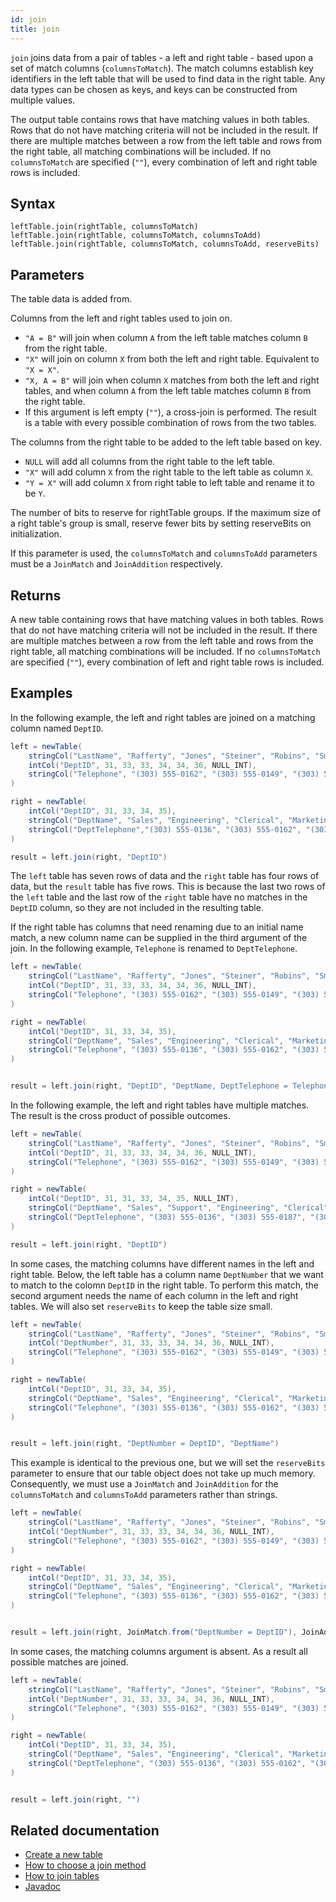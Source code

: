```yaml
---
id: join
title: join
---
```


`join` joins data from a pair of tables - a left and right table - based upon a set of match columns (`columnsToMatch`). The match columns establish key identifiers in the left table that will be used to find data in the right table. Any data types can be chosen as keys, and keys can be constructed from multiple values.

The output table contains rows that have matching values in both tables. Rows that do not have matching criteria will not be included in the result. If there are multiple matches between a row from the left table and rows from the right table, all matching combinations will be included. If no `columnsToMatch` are specified (`""`), every combination of left and right table rows is included.

## Syntax

```
leftTable.join(rightTable, columnsToMatch)
leftTable.join(rightTable, columnsToMatch, columnsToAdd)
leftTable.join(rightTable, columnsToMatch, columnsToAdd, reserveBits)
```

## Parameters

<ParamTable>
<Param name="rightTable" type="Table">

The table data is added from.

</Param>
<Param name="columnsToMatch" type="String">

Columns from the left and right tables used to join on.

- `"A = B"` will join when column `A` from the left table matches column `B` from the right table.
- `"X"` will join on column `X` from both the left and right table. Equivalent to `"X = X"`.
- `"X, A = B"` will join when column `X` matches from both the left and right tables, and when column `A` from the left table matches column `B` from the right table.
- If this argument is left empty (`""`), a cross-join is performed. The result is a table with every possible combination of rows from the two tables.

</Param>
<Param name="columnsToAdd" type="String">

The columns from the right table to be added to the left table based on key.

- `NULL` will add all columns from the right table to the left table.
- `"X"` will add column `X` from the right table to the left table as column `X`.
- `"Y = X"` will add column `X` from right table to left table and rename it to be `Y`.

</Param>
<Param name="reserveBits" type="int">

The number of bits to reserve for rightTable groups. If the maximum size of a right table's group is small, reserve fewer bits by setting reserveBits on initialization.

If this parameter is used, the `columnsToMatch` and `columnsToAdd` parameters must be a `JoinMatch` and `JoinAddition` respectively.

</Param>
</ParamTable>

## Returns

A new table containing rows that have matching values in both tables. Rows that do not have matching criteria will not be included in the result. If there are multiple matches between a row from the left table and rows from the right table, all matching combinations will be included. If no `columnsToMatch` are specified (`""`), every combination of left and right table rows is included.

## Examples

In the following example, the left and right tables are joined on a matching column named `DeptID`.

```groovy order=left,right,result
left = newTable(
    stringCol("LastName", "Rafferty", "Jones", "Steiner", "Robins", "Smith", "Rogers", "DelaCruz"),
    intCol("DeptID", 31, 33, 33, 34, 34, 36, NULL_INT),
    stringCol("Telephone", "(303) 555-0162", "(303) 555-0149", "(303) 555-0184", "(303) 555-0125", "", "", "(303) 555-0160")
)

right = newTable(
    intCol("DeptID", 31, 33, 34, 35),
    stringCol("DeptName", "Sales", "Engineering", "Clerical", "Marketing"),
    stringCol("DeptTelephone","(303) 555-0136", "(303) 555-0162", "(303) 555-0175", "(303) 555-0171")
)

result = left.join(right, "DeptID")
```

The `left` table has seven rows of data and the `right` table has four rows of data, but the `result` table has five rows. This is because the last two rows of the `left` table and the last row of the `right` table have no matches in the `DeptID` column, so they are not included in the resulting table.

If the right table has columns that need renaming due to an initial name match, a new column name can be supplied in the third argument of the join. In the following example, `Telephone` is renamed to `DeptTelephone`.

```groovy order=left,right,result
left = newTable(
    stringCol("LastName", "Rafferty", "Jones", "Steiner", "Robins", "Smith", "Rogers", "DelaCruz"),
    intCol("DeptID", 31, 33, 33, 34, 34, 36, NULL_INT),
    stringCol("Telephone", "(303) 555-0162", "(303) 555-0149", "(303) 555-0184", "(303) 555-0125", "", "", "(303) 555-0160")
)

right = newTable(
    intCol("DeptID", 31, 33, 34, 35),
    stringCol("DeptName", "Sales", "Engineering", "Clerical", "Marketing"),
    stringCol("Telephone", "(303) 555-0136", "(303) 555-0162", "(303) 555-0175", "(303) 555-0171")
)


result = left.join(right, "DeptID", "DeptName, DeptTelephone = Telephone")
```

In the following example, the left and right tables have multiple matches. The result is the cross product of possible outcomes.

```groovy order=left,right,result
left = newTable(
    stringCol("LastName", "Rafferty", "Jones", "Steiner", "Robins", "Smith", "Rogers", "DelaCruz"),
    intCol("DeptID", 31, 33, 33, 34, 34, 36, NULL_INT),
    stringCol("Telephone", "(303) 555-0162", "(303) 555-0149", "(303) 555-0184", "(303) 555-0125", "", "", "(303) 555-0160"),
)

right = newTable(
    intCol("DeptID", 31, 31, 33, 34, 35, NULL_INT),
    stringCol("DeptName", "Sales", "Support", "Engineering", "Clerical", "Marketing", "Safety"),
    stringCol("DeptTelephone", "(303) 555-0136", "(303) 555-0187", "(303) 555-0162", "(303) 555-0175", "(303) 555-0171", "(303) 555-0145",)
)

result = left.join(right, "DeptID")
```

In some cases, the matching columns have different names in the left and right table. Below, the left table has a column name `DeptNumber` that we want to match to the colomn `DeptID` in the right table. To perform this match, the second argument needs the name of each column in the left and right tables. We will also set `reserveBits` to keep the table size small.

```groovy order=left,right,result
left = newTable(
    stringCol("LastName", "Rafferty", "Jones", "Steiner", "Robins", "Smith", "Rogers", "DelaCruz"),
    intCol("DeptNumber", 31, 33, 33, 34, 34, 36, NULL_INT),
    stringCol("Telephone", "(303) 555-0162", "(303) 555-0149", "(303) 555-0184", "(303) 555-0125", "", "", "(303) 555-0160")
)

right = newTable(
    intCol("DeptID", 31, 33, 34, 35),
    stringCol("DeptName", "Sales", "Engineering", "Clerical", "Marketing"),
    stringCol("Telephone", "(303) 555-0136", "(303) 555-0162", "(303) 555-0175", "(303) 555-0171")
)


result = left.join(right, "DeptNumber = DeptID", "DeptName")
```

This example is identical to the previous one, but we will set the `reserveBits` parameter to ensure that our table object does not take up much memory. Consequently, we must use a `JoinMatch` and `JoinAddition` for the `columnsToMatch` and `columnsToAdd` parameters rather than strings.

```groovy order=left,right,result
left = newTable(
    stringCol("LastName", "Rafferty", "Jones", "Steiner", "Robins", "Smith", "Rogers", "DelaCruz"),
    intCol("DeptNumber", 31, 33, 33, 34, 34, 36, NULL_INT),
    stringCol("Telephone", "(303) 555-0162", "(303) 555-0149", "(303) 555-0184", "(303) 555-0125", "", "", "(303) 555-0160")
)

right = newTable(
    intCol("DeptID", 31, 33, 34, 35),
    stringCol("DeptName", "Sales", "Engineering", "Clerical", "Marketing"),
    stringCol("Telephone", "(303) 555-0136", "(303) 555-0162", "(303) 555-0175", "(303) 555-0171")
)


result = left.join(right, JoinMatch.from("DeptNumber = DeptID"), JoinAddition.from("DeptName"), 200)
```

In some cases, the matching columns argument is absent. As a result all possible matches are joined.

```groovy order=left,right,result
left = newTable(
    stringCol("LastName", "Rafferty", "Jones", "Steiner", "Robins", "Smith", "Rogers", "DelaCruz"),
    intCol("DeptNumber", 31, 33, 33, 34, 34, 36, NULL_INT),
    stringCol("Telephone", "(303) 555-0162", "(303) 555-0149", "(303) 555-0184", "(303) 555-0125", "", "", "(303) 555-0160")
)

right = newTable(
    intCol("DeptID", 31, 33, 34, 35),
    stringCol("DeptName", "Sales", "Engineering", "Clerical", "Marketing"),
    stringCol("DeptTelephone", "(303) 555-0136", "(303) 555-0162", "(303) 555-0175", "(303) 555-0171")
)


result = left.join(right, "")
```

## Related documentation

- [Create a new table](../../../how-to-guides/new-table.md)
- [How to choose a join method](../../../conceptual/choose-joins.md)
- [How to join tables](../../../how-to-guides/joins-overview.md)
- [Javadoc](<https://deephaven.io/core/javadoc/io/deephaven/engine/table/Table.html#join(io.deephaven.engine.table.Table)>)
